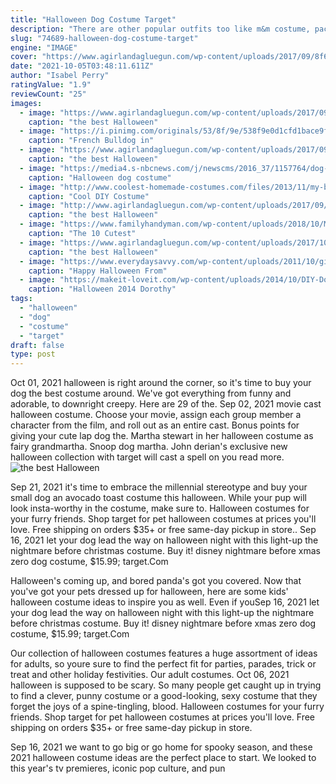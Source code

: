 ```yaml
---
title: "Halloween Dog Costume Target"
description: "There are other popular outfits too like m&m costume, pac man costume, barbie costume, lego halloween costume. We also have riding dinosaur costume, target hot dog costume, construction worker"
slug: "74689-halloween-dog-costume-target"
engine: "IMAGE"
cover: "https://www.agirlandagluegun.com/wp-content/uploads/2017/09/8f617a57db98a38f8a58d1a2c0da71f9.jpg"
date: "2021-10-05T03:48:11.611Z"
author: "Isabel Perry"
ratingValue: "1.9"
reviewCount: "25"
images:
  - image: "https://www.agirlandagluegun.com/wp-content/uploads/2017/09/8f617a57db98a38f8a58d1a2c0da71f9.jpg"
    caption: "the best Halloween"
  - image: "https://i.pinimg.com/originals/53/8f/9e/538f9e0d1cfd1bace9fdce6499279fd3.jpg"
    caption: "French Bulldog in"
  - image: "https://www.agirlandagluegun.com/wp-content/uploads/2017/09/96c2c6e49d65b6f1e4bd911bcd46625e.jpg"
    caption: "the best Halloween"
  - image: "https://media4.s-nbcnews.com/j/newscms/2016_37/1157764/dog-halloween-costume-yoda-today-16-09-13_f197dda61c07154dddae227b8156b1ae.today-inline-large.png"
    caption: "Halloween dog costume"
  - image: "http://www.coolest-homemade-costumes.com/files/2013/11/my-bright-daughter-the-chandelier-90171-e1384098136572.jpg"
    caption: "Cool DIY Costume"
  - image: "http://www.agirlandagluegun.com/wp-content/uploads/2017/09/funny-Red-Riding-Hood-girl-costume.jpg"
    caption: "the best Halloween"
  - image: "https://www.familyhandyman.com/wp-content/uploads/2018/10/Minion.jpg"
    caption: "The 10 Cutest"
  - image: "https://www.agirlandagluegun.com/wp-content/uploads/2017/10/chick-fil-a_cow.jpg"
    caption: "the best Halloween"
  - image: "https://www.everydaysavvy.com/wp-content/uploads/2011/10/girlsandlaney-682x1024.jpg"
    caption: "Happy Halloween From"
  - image: "https://makeit-loveit.com/wp-content/uploads/2014/10/DIY-Dorothy-Costume-from-Wizard-of-Oz-13.jpg"
    caption: "Halloween 2014 Dorothy"
tags:
  - "halloween"
  - "dog"
  - "costume"
  - "target"
draft: false
type: post
---
```


Oct 01, 2021 halloween is right around the corner, so it's time to buy your dog the best costume around. We've got everything from funny and adorable, to downright creepy. Here are 29 of the. Sep 02, 2021 movie cast halloween costume. Choose your movie, assign each group member a character from the film, and roll out as an entire cast. Bonus points for giving your cute lap dog the. Martha stewart in her halloween costume as fairy grandmartha.  Snoop dog martha. John derian's exclusive new halloween collection with target will cast a spell on you read more.
![the best Halloween](https://www.agirlandagluegun.com/wp-content/uploads/2017/09/8f617a57db98a38f8a58d1a2c0da71f9.jpg "the best Halloween")

Sep 21, 2021 it&#39;s time to embrace the millennial stereotype and buy your small dog an avocado toast costume this halloween. While your pup will look insta-worthy in the costume, make sure to. Halloween costumes for your furry friends. Shop target for pet halloween costumes at prices you&#39;ll love. Free shipping on orders $35+ or free same-day pickup in store.. Sep 16, 2021 let your dog lead the way on halloween night with this light-up the nightmare before christmas costume. Buy it! disney nightmare before xmas zero dog costume, $15.99; target.Com
<!--inArticleAds-->

<!--galleryOne-->

Halloween's coming up, and bored panda's got you covered. Now that you've got your pets dressed up for halloween, here are some kids' halloween costume ideas to inspire you as well. Even if youSep 16, 2021 let your dog lead the way on halloween night with this light-up the nightmare before christmas costume. Buy it! disney nightmare before xmas zero dog costume, $15.99; target.Com
<!--inArticleAds-->

<!--galleryTwo-->

Our collection of halloween costumes features a huge assortment of ideas for adults, so youre sure to find the perfect fit for parties, parades, trick or treat and other holiday festivities. Our adult costumes. Oct 06, 2021 halloween is supposed to be scary. So many people get caught up in trying to find a clever, punny costume or a good-looking, sexy costume that they forget the joys of a spine-tingling, blood. Halloween costumes for your furry friends. Shop target for pet halloween costumes at prices you'll love. Free shipping on orders $35+ or free same-day pickup in store.
<!--galleryThree-->

Sep 16, 2021 we want to go big or go home for spooky season, and these 2021 halloween costume ideas are the perfect place to start. We looked to this year's tv premieres, iconic pop culture, and pun